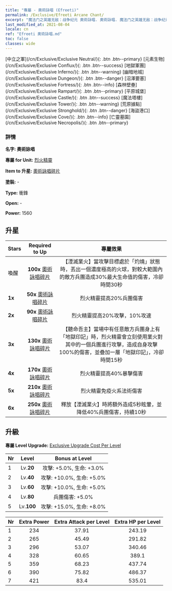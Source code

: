 ```yaml
---
title: "專屬 - 奧術詠唱 (Efreeti)"
permalink: /Exclusive/Efreeti Arcane Chant/
excerpt: "魔法门之英雄无敌：战争纪元 奧術詠唱. 奧術詠唱. 魔法门之英雄无敌：战争纪元 專屬 奧術詠唱. 烈火精靈 專屬."
last_modified_at: 2021-08-04
locale: cn
ref: "Efreeti 奧術詠唱.md"
toc: false
classes: wide
---
```

 [中立之軍](/cn/Exclusive/Exclusive Neutral/){: .btn .btn--primary} [元素生物](/cn/Exclusive/Exclusive Conflux/){: .btn .btn--success} [地獄軍團](/cn/Exclusive/Exclusive Inferno/){: .btn .btn--warning} [幽暗地城](/cn/Exclusive/Exclusive Dungeon/){: .btn .btn--danger} [沼澤要塞](/cn/Exclusive/Exclusive Fortress/){: .btn .btn--info} [森林壁壘](/cn/Exclusive/Exclusive Rampart/){: .btn .btn--primary} [平原城堡](/cn/Exclusive/Exclusive Castle/){: .btn .btn--success} [魔法塔樓](/cn/Exclusive/Exclusive Tower/){: .btn .btn--warning} [荒原據點](/cn/Exclusive/Exclusive Stronghold/){: .btn .btn--danger} [海盜港口](/cn/Exclusive/Exclusive Cove/){: .btn .btn--info} [亡靈墓園](/cn/Exclusive/Exclusive Necropolis/){: .btn .btn--primary} 

### 詳情
 **名字: 奧術詠唱** 

 **專屬 for Unit:** [烈火精靈](/cn/units/Efreeti/) 

 **Item to 升星:** [奧術詠唱碎片](/cn/Items/con_915/)

 **塗裝:** -

 **Type:** 衝鋒

 **Open:** -

 **Power:** 1560

## 升星

  |     Stars    |  Required to Up | 專屬效果 |
  |:-------------|:---------------:|:---------------:|
  |  喚醒  | **100x** [奧術詠唱碎片](/cn/Items/con_915/) | 【湮滅業火】當攻擊目標處於「灼燒」狀態時，丟出一個濃度極高的火球，對較大範圍內的敵方兵團造成30%最大生命值的傷害，冷卻時間30秒 |
  | **1x** <i class="fas fa-star"/> | **50x** [奧術詠唱碎片](/cn/Items/con_915/) | 烈火精靈提高20%兵團傷害 |
  | **2x** <i class="fas fa-star"/> | **90x** [奧術詠唱碎片](/cn/Items/con_915/) | 烈火精靈提高20%攻擊，10%攻速 |
  | **3x** <i class="fas fa-star"/> | **130x** [奧術詠唱碎片](/cn/Items/con_915/) | 【聽命吾主】當場中有任意敵方兵團身上有「地獄印記」時，烈火精靈會立刻使用業火對其中的一個兵團進行攻擊，造成自身攻擊100%的傷害，並疊加一層「地獄印記」，冷卻時間15秒 |
  | **4x** <i class="fas fa-star"/> | **170x** [奧術詠唱碎片](/cn/Items/con_915/) | 烈火精靈提高40%暴擊傷害 |
  | **5x** <i class="fas fa-star"/> | **210x** [奧術詠唱碎片](/cn/Items/con_915/) | 烈火精靈免疫火系法術傷害 |
  | **6x** <i class="fas fa-star"/> | **250x** [奧術詠唱碎片](/cn/Items/con_915/) | 釋放【湮滅業火】時將額外造成5秒眩暈，並降低40%兵團傷害，持續10秒 |


## 升級
 **專屬 Level Upgrade:** [Exclusive Upgrade Cost Per Level](/Exclusive/ExclusiveUpgradeCostPerLevel/)

  |  Nr  |   Level  | Bonus at Level |
  |:-----|:--------:|:--------------:|
  | 1 | Lv.**20** | 攻擊: +5.0%, 生命: +3.0% |
  | 2 | Lv.**40** | 攻擊: +10.0%, 生命: +5.0% |
  | 3 | Lv.**60** | 攻擊: +10.0%, 生命: +5.0% |
  | 4 | Lv.**80** | 兵團傷害: +5.0% |
  | 5 | Lv.**100** | 攻擊: +15.0%, 生命: +8.0% |


  |  Nr  |  Extra Power | Extra Attack per Level | Extra HP per Level |
  |:-----|:--------:|:--------:|:--------:|
  | 1 | 234 | 37.91 | 243.19 |
  | 2 | 265 | 45.49 | 291.82 |
  | 3 | 296 | 53.07 | 340.46 |
  | 4 | 328 | 60.65 | 389.1 |
  | 5 | 359 | 68.23 | 437.74 |
  | 6 | 390 | 75.82 | 486.37 |
  | 7 | 421 | 83.4 | 535.01 |



